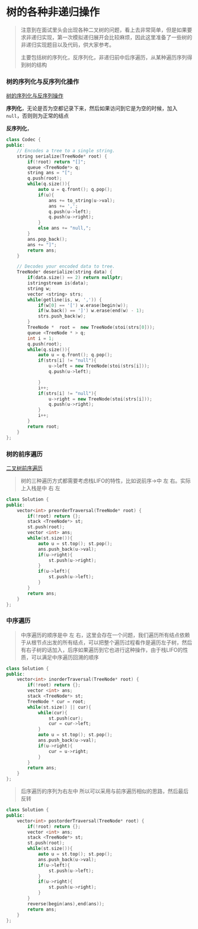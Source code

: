 # 树的各种非递归操作

> 注意到在面试里头会出现各种二叉树的问题，看上去非常简单，但是如果要求非递归实现，第一次模拟递归展开会比较麻烦，因此这里准备了一些树的非递归实现题目以及代码，供大家参考。
> 
> 主要包括树的序列化，反序列化，非递归前中后序遍历，从某种遍历序列得到树的结构

### 树的序列化与反序列化操作

[树的序列化与反序列操作](https://leetcode-cn.com/problems/xu-lie-hua-er-cha-shu-lcof/submissions/)

**序列化**，无论是否为空都记录下来，然后如果访问到它是为空的时候，加入`null`，否则则为正常的结点

**反序列化**，

```cpp
class Codec {
public:
    // Encodes a tree to a single string.
    string serialize(TreeNode* root) {
        if(!root) return "[]";
        queue <TreeNode*> q;
        string ans = "[";
        q.push(root);
        while(q.size()){
            auto u = q.front(); q.pop();
            if(u){
                ans += to_string(u->val);
                ans += ',';
                q.push(u->left);
                q.push(u->right);
            }
            else ans += "null,";
        }
        ans.pop_back();
        ans += "]";
        return ans;
    }

    // Decodes your encoded data to tree.
    TreeNode* deserialize(string data) {
        if(data.size() == 2) return nullptr;
        istringstream is(data);
        string w;
        vector <string> strs;
        while(getline(is, w, ',')) {
            if(w[0] == '[') w.erase(begin(w));
            if(w.back() == ']') w.erase(end(w) - 1);
            strs.push_back(w);
        }
        TreeNode *  root =  new TreeNode(stoi(strs[0]));
        queue <TreeNode * > q;
        int i = 1;
        q.push(root);
        while(q.size()){
            auto u = q.front(); q.pop();
            if(strs[i] != "null"){
                u->left = new TreeNode(stoi(strs[i]));
                q.push(u->left);

            }
            i++;
            if(strs[i] != "null"){
                u->right = new TreeNode(stoi(strs[i]));
                q.push(u->right);
            }
            i++;
        }
        return root;
    }
};
```

### 树的前序遍历

[二叉树前序遍历](https://leetcode-cn.com/problems/binary-tree-preorder-traversal/)

> 树的三种遍历方式都需要考虑栈LIFO的特性，比如说前序->中 左 右。实际上入栈是中 右 左

```cpp
class Solution {
public:
    vector<int> preorderTraversal(TreeNode* root) {
        if(!root) return {};
        stack <TreeNode*> st;
        st.push(root);
        vector <int> ans;
        while(st.size()){
            auto u = st.top(); st.pop();
            ans.push_back(u->val);
            if(u->right){
                st.push(u->right);
            }
            if(u->left){
                st.push(u->left);
            }
        }
        return ans;
    }
};
```

### 中序遍历

> 中序遍历的顺序是中 左 右，这里会存在一个问题，我们遍历所有结点依赖于从根节点出发的所有结点，可以把整个遍历过程看作是遍历左子树，然后有右子树的话加入，后序如果遍历到它也进行这种操作，由于栈LIFO的性质，可以满足中序遍历回溯的顺序

```cpp
class Solution {
public:
    vector<int> inorderTraversal(TreeNode* root) {
        if(!root) return {};
        vector <int> ans;
        stack <TreeNode*> st;
        TreeNode * cur = root;
        while(st.size() || cur){
            while(cur){
                st.push(cur);
                cur = cur->left;
            }
            auto u = st.top(); st.pop();
            ans.push_back(u->val);
            if(u->right){
                cur = u->right;
            }
        }
        return ans;
    }
};
```



> 后序遍历的序列为右左中 所以可以采用与前序遍历相似的思路，然后最后反转

```cpp
class Solution {
public:
    vector<int> postorderTraversal(TreeNode* root) {
        if(!root) return {};
        vector <int> ans;
        stack <TreeNode*> st;
        st.push(root);
        while(st.size()){
            auto u = st.top(); st.pop();
            ans.push_back(u->val);
            if(u->left){
                st.push(u->left);
            }
            if(u->right){
                st.push(u->right);
            }
        }
        reverse(begin(ans),end(ans));
        return ans;
    }
};
```






